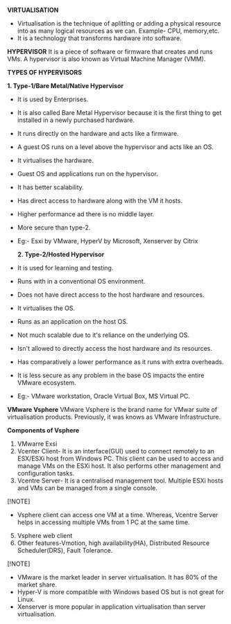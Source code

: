 **VIRTUALISATION**
- Virtualisation is the technique of aplitting or adding a physical resource into as many logical resources as we can. Example- CPU, memory,etc.
- It is a technology that transforms hardware into software.

**HYPERVISOR**
  It is a piece of software or firmware that creates and runs VMs. A hypervisor is also known as Virtual Machine Manager (VMM).

**TYPES OF HYPERVISORS**

  **1. Type-1/Bare Metal/Native Hypervisor**
- It is used by Enterprises.
- It is also called Bare Metal Hypervisor because it is the first thing to get installed in a newly purchased hardware.
- It runs directly on the hardware and acts like a firmware.
- A guest OS runs on a level above the hypervisor and acts like an OS.
- It virtualises the hardware.
- Guest OS and applications run on the hypervisor.
- It has better scalability.
- Has direct access to hardware along with the VM it hosts.
- Higher performance ad there is no middle layer.
- More secure than type-2.
- Eg:- Esxi by VMware, HyperV by Microsoft, Xenserver by Citrix

  **2. Type-2/Hosted Hypervisor**
- It is used for learning and testing.
- Runs with in a conventional OS environment.
- Does not have direct access to the host hardware and resources.
- It virtualises the OS.
- Runs as an application on the host OS.
- Not much scalable due to it's reliance on the underlying OS.
- Isn't allowed to directly access the host hardware and its resources.
- Has comparatively a lower performance as it runs with extra overheads.
- It is less secure as any problem in the base OS impacts the entire VMware ecosystem.
- Eg:- VMware workstation, Oracle Virtual Box, MS Virtual PC.
 
**VMware Vsphere**
VMware Vsphere is the brand name for VMwar suite of virtualisation products. Previously, it was knows as VMware Infrastructure.

**Components of Vsphere**
1. VMwarre Exsi
2. Vcenter Client- It is an interface(GUI) used to connect remotely to an ESX/ESXi host from Windows PC. This client can be used to access and manage VMs on the ESXi host. It also performs other management and configuration tasks.
3. Vcentre Server- It is a centralised management tool. Multiple ESXi hosts and VMs can be managed from a single console.

[!NOTE] 
- Vsphere client can access one VM at a time. Whereas, Vcentre Server helps in accessing multiple VMs from 1 PC at the same time.
5. Vsphere web client
6. Other features-Vmotion, high availability(HA), Distributed Resource Scheduler(DRS), Fault Tolerance.

[!NOTE]
- VMware is the market leader in server virtualisation. It has 80% of the market share.
- Hyper-V is more compatible with Windows based OS but is not great for Linux.
- Xenserver is more popular in application virtualisation than server virtualisation.
